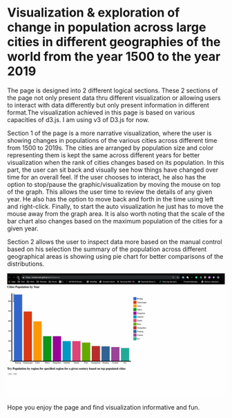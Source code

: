 # Visualization & exploration of change in population across large cities in different geographies of the world from the year 1500 to the year 2019
 
The page is designed into 2 different logical sections. These 2 sections of the page not only present data thru different visualization or allowing users to interact with data differently but only present information in different format.The visualization achieved in this page is based on various capacities of d3.js. I am using v3 of D3.js for now.
 
Section 1 of the page is a more narrative visualization, where the user is showing changes in populations of the various cities across different time from 1500 to 2019s. The cities are arranged by population size and color representing them is kept the same across different years for better visualization when the rank of cities changes based on its population. In this part, the user can sit back and visually see how things have changed over time for an overall feel. If the user chooses to interact, he also has the option to stop/pause the graphic/visualization by moving the mouse on top of the graph. This allows the user time to review the details of any given year. He also has the option to move back and forth in the time using left and right-click. Finally, to start the auto visualization he just has to move the mouse away from the graph area. It is also worth noting that the scale of the bar chart also changes based on the maximum population of the cities for a given year.
 
Section 2 allows the user to inspect data more based on the manual control based on his selection the summary of the population across different geographical areas is showing using pie chart for better comparisons of the distributions.

![](d3_vis.gif)
 
Hope you enjoy the page and find visualization informative and fun.

 



